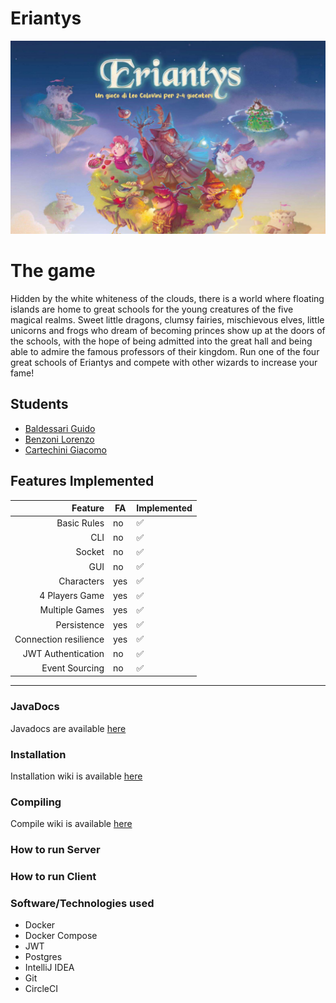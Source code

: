 # Eriantys
![alt text](./resources/assets/backgrounds/eryantis_background.png "Eryantis")

# The game
Hidden by the white whiteness of the clouds, there is a world where floating islands are home to great schools for the young creatures of the five magical realms. Sweet little dragons, clumsy fairies, mischievous elves, little unicorns and frogs who dream of becoming princes show up at the doors of the schools, with the hope of being admitted into the great hall and being able to admire the famous professors of their kingdom. Run one of the four great schools of Eriantys and compete with other wizards to increase your fame!

## Students
 - [Baldessari Guido](https://github.com/guidobalde)
 - [Benzoni Lorenzo](https://github.com/lorebenzo)
 - [Cartechini Giacomo](https://github.com/Ax-Time)

## Features Implemented

|               Feature | FA  | Implemented |
|----------------------:|-----|-------------|
|           Basic Rules | no  | ✅           |
|                   CLI | no  | ✅           |
|                Socket | no  | ✅           |
|                   GUI | no  | ✅           |
|            Characters | yes | ✅           |
|        4 Players Game | yes | ✅           |
|        Multiple Games | yes | ✅           |       
|           Persistence | yes | ✅           |     
| Connection resilience | yes | ✅           |   
|    JWT Authentication | no  | ✅           | 
|        Event Sourcing | no  | ✅           |


------------

### JavaDocs

Javadocs are available [here](https://lorebenzo.github.io/ingsw2022-AM4/)


### Installation

Installation wiki is available [here](https://github.com/lorebenzo/ingsw2022-AM4/wiki/Installation)


### Compiling

Compile wiki is available [here](https://github.com/lorebenzo/ingsw2022-AM4/wiki/Compiling)

### How to run Server


### How to run Client


### Software/Technologies used

- Docker
- Docker Compose
- JWT
- Postgres
- IntelliJ IDEA
- Git
- CircleCI